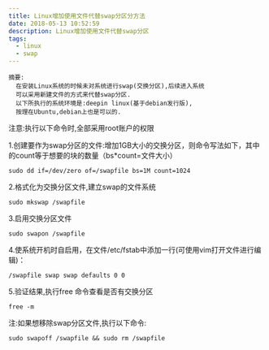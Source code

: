 ```yaml
---
title: Linux增加使用文件代替swap分区分方法
date: 2018-05-13 10:52:59
description: Linux增加使用文件代替swap分区
tags:
  - linux
  - swap
---
```


    摘要:
      在安装Linux系统的时候未对系统进行swap(交换分区),后续进入系统
      可以采用新建文件的方式来代替swap分区.
      以下所执行的系统环境是:deepin linux(基于debian发行版),
      按理在Ubuntu,debian上也是可以的.

注意:执行以下命令时,全部采用root账户的权限

1.创建要作为swap分区的文件:增加1GB大小的交换分区，则命令写法如下，其中的count等于想要的块的数量（bs*count=文件大小）

`sudo dd if=/dev/zero of=/swapfile bs=1M count=1024`

2.格式化为交换分区文件,建立swap的文件系统

`sudo mkswap /swapfile`

3.启用交换分区文件

`sudo swapon /swapfile`

4.使系统开机时自启用，在文件/etc/fstab中添加一行(可使用vim打开文件进行编辑)：

`/swapfile swap swap defaults 0 0`

5.验证结果,执行free 命令查看是否有交换分区

`free -m `

注:如果想移除swap分区文件,执行以下命令:

`sudo swapoff /swapfile && sudo rm /swapfile`
